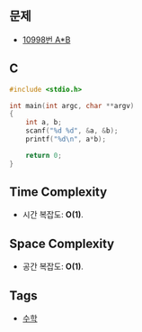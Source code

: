 ## 문제
- [10998번 A\*B](https://www.acmicpc.net/problem/10998)

## C
```cpp
#include <stdio.h>

int main(int argc, char **argv)
{
	int a, b;
	scanf("%d %d", &a, &b);
	printf("%d\n", a*b);

	return 0;
}
```

## Time Complexity
- 시간 복잡도: <b>O(1)</b>.

## Space Complexity
- 공간 복잡도: <b>O(1)</b>.

## Tags
- [수학](https://github.com/myoi-oj/baekjoon-oj#math)
